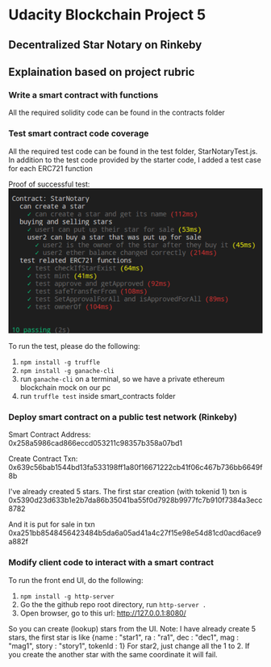 # Udacity Blockchain Project 5
## Decentralized Star Notary on Rinkeby

## Explaination based on project rubric

### Write a smart contract with functions
All the required solidity code can be found in the contracts folder

### Test smart contract code coverage
All the required test code can be found in the test folder, StarNotaryTest.js. In addition to the test code provided by the starter code, I added a test case for each ERC721 function

Proof of successful test:
<img src="pictures/test_pass.png">

To run the test, please do the following:
1. ```npm install -g truffle```
2. ```npm install -g ganache-cli```
3. run ```ganache-cli``` on a terminal, so we have a private ethereum blockchain mock on our pc
4. run ```truffle test``` inside smart_contracts folder

### Deploy smart contract on a public test network (Rinkeby)
Smart Contract Address: 0x258a5986cad866eccd053211c98357b358a07bd1

Create Contract Txn: 0x639c56bab1544bd13fa533198ff1a80f16671222cb41f06c467b736bb6649f8b

I've already created 5 stars. The first star creation (with tokenid 1) txn is 0x5390d23d633b1e2b7da86b35041ba55f0d7928b9977fc7b910f7384a3ecc8782

And it is put for sale in txn 0xa251bb8548456423484b5da6a05ad41a4c27f15e98e54d81cd0acd6ace9a882f

### Modify client code to interact with a smart contract
To run the front end UI, do the following:
1. ```npm install -g http-server```
2. Go the the github repo root directory, run ```http-server .```
3. Open browser, go to this url: http://127.0.0.1:8080/

So you can create (lookup) stars from the UI.
Note: I have already create 5 stars, the first star is like {name : "star1", ra : "ra1", dec : "dec1", mag : "mag1", story : "story1", tokenId : 1}
For star2, just change all the 1 to 2. If you create the another star with the same coordinate it will fail.

